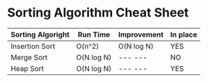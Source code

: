 # Sorting Algorithm Cheat Sheet

| Sorting Algoright    |   Run Time    |   Improvement  |  In place    | 
| -------------        | ------------- |  ------------- | -------------| 
| Insertion Sort       | O(n^2)        |  O(N log N)    |     YES      | 
| Merge Sort           | O(N log N)    |  ---   ---     |     NO       | 
| Heap  Sort           | O(N log N)    |  ---   ---     |     YES      |
